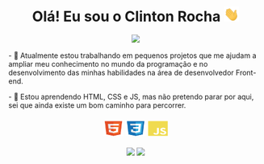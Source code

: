 <h1 align="center"> Olá! Eu sou o Clinton Rocha <img src="https://raw.githubusercontent.com/ABSphreak/ABSphreak/master/gifs/Hi.gif" width="30"> </h1> 
<div align="center">
  <a href="https://www.linkedin.com/in/clintonrocha/" target="_blank">
  <img src="https://img.shields.io/badge/LinkedIn-0077B5?style=for-the-badge&logo=linkedin&logoColor=white" target="_blank">
  </a>
</div>
<div>
  <p>
    - 🔭 Atualmente estou trabalhando em pequenos projetos que me ajudam a ampliar meu conhecimento no mundo da programação e no desenvolvimento das minhas habilidades na área de desenvolvedor Front-end.
  </p>
  <p>
    - 🌱 Estou aprendendo HTML, CSS e JS, mas não pretendo parar por aqui, sei que ainda existe um bom caminho para percorrer. 
  </p>
</div>

###
<div align="center">
  <img align="center" alt="HTML" title="HTML 5" height="30" width="40" src="https://raw.githubusercontent.com/devicons/devicon/master/icons/html5/html5-original.svg">
  <img align="center" alt="CSS" title="CSS 3" height="30" width="40" src="https://raw.githubusercontent.com/devicons/devicon/master/icons/css3/css3-original.svg">
  <img align="center" alt="JavaScript" title="JavaScript" height="30" width="40" src="https://raw.githubusercontent.com/devicons/devicon/master/icons/javascript/javascript-plain.svg">
</div>

###
<div align="center">
<img height="180em" src="https://github-readme-stats.vercel.app/api?username=clintonrocha98&show_icons=true&theme=chartreuse-dark&include_all_commits=true">
<img height="150em" src="https://github-readme-stats.vercel.app/api/top-langs/?username=clintonrocha98&layout=compact&langs_count=7&theme=chartreuse-dark">
</div>
